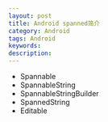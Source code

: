 ```yaml
---
layout: post
title: Android spanned简介
category: Android
tags: Android
keywords:
description:
---
```



- Spannable
- SpannableString
- SpannableStringBuilder
- SpannedString
- Editable

